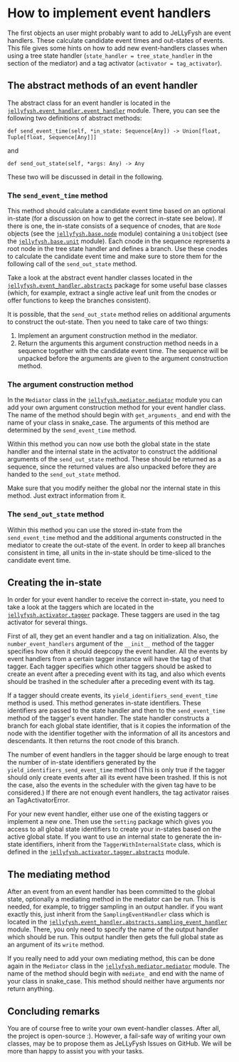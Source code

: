 # How to implement event handlers

The first objects an user might probably want to add to JeLLyFysh are event handlers. These calculate candidate event
times and out-states of events. This file gives some hints on how to add new event-handlers classes when using a tree 
state handler (`state_handler = tree_state_handler` in the section of the mediator) and a tag activator 
(`activator = tag_activator`). 

## The abstract methods of an event handler

The abstract class for an event handler is located in the 
[`jellyfysh.event_handler.event_handler`](jellyfysh/event_handler/event_handler.py) module. There, you can see the 
following two definitions of abstract methods:

```Python3
def send_event_time(self, *in_state: Sequence[Any]) -> Union[float, Tuple[float, Sequence[Any]]]
```

and

```Python3
def send_out_state(self, *args: Any) -> Any
```

These two will be discussed in detail in the following.

### The `send_event_time` method

This method should calculate a candidate event time based on an optional in-state (for a discussion on how to get the 
correct in-state see below). If there is one, the in-state consists of a sequence of cnodes, that are `Node` objects 
(see the [`jellyfysh.base.node`](jellyfysh/base/node.py) module) containing a `Unit`object (see the 
[`jellyfysh.base.unit`](jellyfysh/base/unit.py) module). Each cnode in the sequence represents a root node in the 
tree state handler and defines a branch. Use these cnodes to calculate the candidate event time and make sure to store 
them for the following call of the `send_out_state` method. 

Take a look at the abstract event handler classes located in the
[`jellyfysh.event_handler.abstracts`](jellyfysh/event_handler/abstracts) package for some useful base classes (which, 
for example, extract a single active leaf unit from the cnodes or offer functions to keep the branches consistent).

It is possible, that the `send_out_state` method relies on additional arguments to construct the out-state. Then you 
need to take care of two things:

1. Implement an argument construction method in the mediator.
2. Return the arguments this argument construction method needs in a sequence together with the candidate event time. 
The sequence will be unpacked before the arguments are given to the argument construction method.

### The argument construction method
In the `Mediator` class in the [`jellyfysh.mediator.mediator`](jellyfysh/mediator/mediator.py) module you can add 
your own argument construction method for your event handler class. The name of the method should begin with 
`get_arguments_` and end with the name of your class in snake_case. The arguments of this method are determined by the 
`send_event_time` method.

Within this method you can now use both the global state in the state handler and the internal state in the activator 
to construct the additional arguments of the `send_out_state` method. These should be returned as a sequence, since
the returned values are also unpacked before they are handed to the `send_out_state` method. 

Make sure that you modify neither the global nor the internal state in this method. Just extract information from 
it.

### The `send_out_state` method

Within this method you can use the stored in-state from the `send_event_time` method and the additional arguments 
constructed in the mediator to create the out-state of the event. In order to keep all branches consistent in time, all
units in the in-state should be time-sliced to the candidate event time.

## Creating the in-state

In order for your event handler to receive the correct in-state, you need to take a look at the taggers which are 
located in the [`jellyfysh.activator.tagger`](jellyfysh/activator/tagger) package. These taggers are used in the tag 
activator for several things. 

First of all, they get an event handler and a tag on initialization. Also, the `number_event_handlers` argument of the 
`__init__` method of the tagger specifies how often it should deepcopy the event handler. All the events by event 
handlers from a certain tagger instance will have the tag of that tagger. Each tagger specifies which other taggers 
should be asked to create an event after a preceding event with its tag, and also which events should be trashed in the
scheduler after a preceding event with its tag.

If a tagger should create events, its `yield_identifiers_send_event_time` method is used. This method generates
in-state identifiers. These identifiers are passed to the state handler and then to the `send_event_time` method
of the tagger's event handler. The state handler constructs a branch for each global state identifier, that is it 
copies the information of the node with the identifier together with the information of all its ancestors and 
descendants. It then returns the root cnode of this branch.

The number of event handlers in the tagger should be large enough to treat the number of in-state identifiers generated
by the `yield_identifiers_send_event_time` method (This is only true if the tagger should only create events after all
its event have been trashed. If this is not the case, also the events in the scheduler with the given tag have to be 
considered.) If there are not enough event handlers, the tag activator raises an TagActivatorError.

For your new event handler, either use one of the existing taggers or implement a new one. Then use the `setting` 
package which gives you access to all global state identifiers to create your in-states based on the active global
state. If you want to use an internal state to generate the in-state identifiers, inherit from the
`TaggerWithInternalState` class, which is defined in the 
[`jellyfysh.activator.tagger.abstracts`](jellyfysh/activator/tagger/abstracts.py) module. 

## The mediating method

After an event from an event handler has been committed to the global state, optionally a mediating method in the 
mediator can be run. This is needed, for example, to trigger sampling in an output handler. if you want exactly this,
just inherit from the `SamplingEventHandler` class which is located in the 
[`jellyfysh.event_handler.abstracts.sampling_event_handler`](jellyfysh/event_handler/abstracts/sampling_event_handler.py)
module. There, you only need to specify the name of the output handler which should be run. This output handler
then gets the full global state as an argument of its `write` method.

If you really need to add your own mediating method, this can be done again in the `Mediator` class in the 
[`jellyfysh.mediator.mediator`](jellyfysh/mediator/mediator.py) module. The name of the method should begin with 
`mediate_` and end with the name of your class in snake_case. This method should neither have arguments nor return 
anything.

## Concluding remarks

You are of course free to write your own event-handler classes. After all, the project is open-source :). However, a 
fail-safe way of writing your own classes, may be to propose them as JeLLyFysh Issues on GitHub. We will be more than 
happy to assist you with your tasks.
